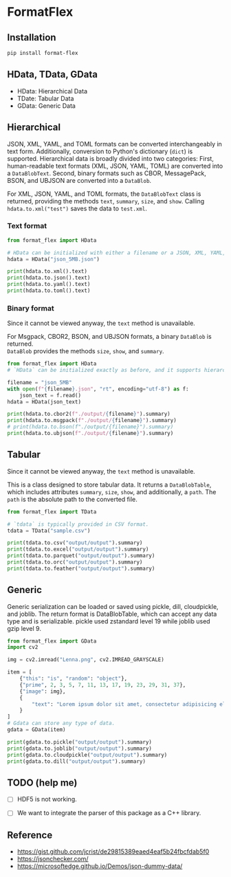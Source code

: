 # FormatFlex

## Installation

```bash
pip install format-flex
```

## HData, TData, GData

* HData: Hierarchical Data
* TDate: Tabular Data
* GData: Generic Data


## Hierarchical

JSON, XML, YAML, and TOML formats can be converted interchangeably in text form. Additionally, conversion to Python's dictionary (`dict`) is supported. Hierarchical data is broadly divided into two categories:
First, human-readable text formats (XML, JSON, YAML, TOML) are converted into a `DataBlobText`.
Second, binary formats such as CBOR, MessagePack, BSON, and UBJSON are converted into a `DataBlob`.

For XML, JSON, YAML, and TOML formats, the `DataBlobText` class is returned, providing the methods `text`, `summary`, `size`, and `show`.
Calling `hdata.to.xml("test")` saves the data to `test.xml`.

### Text format
```python
from format_flex import HData

# HData can be initialized with either a filename or a JSON, XML, YAML, or TOML string.
hdata = HData("json_5MB.json")

print(hdata.to.xml().text)
print(hdata.to.json().text)
print(hdata.to.yaml().text)
print(hdata.to.toml().text)
```

### Binary format
Since it cannot be viewed anyway, the `text` method is unavailable.

For Msgpack, CBOR2, BSON, and UBJSON formats, a binary `DataBlob` is returned.  
`DataBlob` provides the methods `size`, `show`, and `summary`.


```python
from format_flex import HData
# `HData` can be initialized exactly as before, and it supports hierarchical binary serialization to produce smaller files.

filename = "json_5MB"
with open(f"{filename}.json", "rt", encoding="utf-8") as f:
    json_text = f.read()
hdata = HData(json_text)

print(hdata.to.cbor2(f"./output/{filename}").summary)
print(hdata.to.msgpack(f"./output/{filename}").summary)
# print(hdata.to.bson(f"./output/{filename}").summary)
print(hdata.to.ubjson(f"./output/{filename}").summary)

```

## Tabular
Since it cannot be viewed anyway, the `text` method is unavailable.

This is a class designed to store tabular data. It returns a `DataBlobTable`, which includes attributes `summary`, `size`, `show`, and additionally, a `path`. The `path` is the absolute path to the converted file.

```python
from format_flex import TData

# `tdata` is typically provided in CSV format.
tdata = TData("sample.csv")

print(tdata.to.csv("output/output").summary)
print(tdata.to.excel("output/output").summary)
print(tdata.to.parquet("output/output").summary)
print(tdata.to.orc("output/output").summary)
print(tdata.to.feather("output/output").summary)
```

## Generic

Generic serialization can be loaded or saved using pickle, dill, cloudpickle, and joblib.
The return format is DataBlobTable, which can accept any data type and is serializable.
pickle used zstandard level 19 while joblib used gzip level 9.


```python
from format_flex import GData
import cv2

img = cv2.imread("Lenna.png", cv2.IMREAD_GRAYSCALE)

item = [
    {"this": "is", "random": "object"},
    {"prime", 2, 3, 5, 7, 11, 13, 17, 19, 23, 29, 31, 37},
    {"image": img},
    {
        "text": "Lorem ipsum dolor sit amet, consectetur adipisicing elit, sed do eiusmod tempor incididunt ut labore et dolore magna aliqua. Ut enim ad minim veniam, quis nostrud exercitation ullamco laboris nisi ut aliquip ex ea commodo consequat. Duis aute irure dolor in reprehenderit in voluptate velit esse cillum dolore eu fugiat nulla pariatur. Excepteur sint occaecat cupidatat non proident, sunt in culpa qui officia deserunt mollit anim id est laborum."
    }
]
# Gdata can store any type of data.
gdata = GData(item)

print(gdata.to.pickle("output/output").summary)
print(gdata.to.joblib("output/output").summary)
print(gdata.to.cloudpickle("output/output").summary)
print(gdata.to.dill("output/output").summary)

```

## TODO (help me)
- [ ] HDF5 is not working.
- [ ] We want to integrate the parser of this package as a C++ library.


## Reference

* https://gist.github.com/jcrist/de29815389eaed4eaf5b24fbcfdab5f0
* https://jsonchecker.com/
* https://microsoftedge.github.io/Demos/json-dummy-data/
